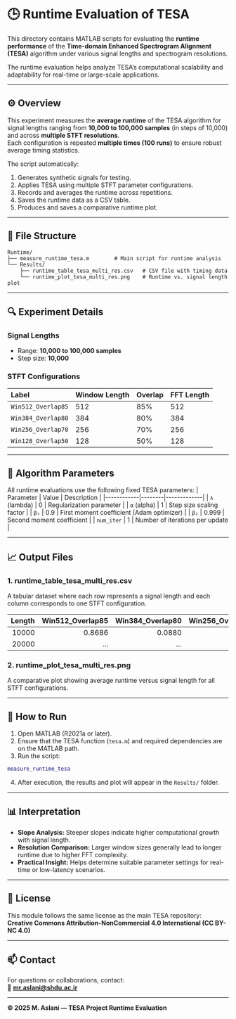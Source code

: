 # 🕒 Runtime Evaluation of TESA

This directory contains MATLAB scripts for evaluating the **runtime performance** of the **Time-domain Enhanced Spectrogram Alignment (TESA)** algorithm under various signal lengths and spectrogram resolutions.

The runtime evaluation helps analyze TESA’s computational scalability and adaptability for real-time or large-scale applications.

---

## ⚙️ Overview

This experiment measures the **average runtime** of the TESA algorithm for signal lengths ranging from **10,000 to 100,000 samples** (in steps of 10,000) and across **multiple STFT resolutions**.  
Each configuration is repeated **multiple times (100 runs)** to ensure robust average timing statistics.

The script automatically:
1. Generates synthetic signals for testing.
2. Applies TESA using multiple STFT parameter configurations.
3. Records and averages the runtime across repetitions.
4. Saves the runtime data as a CSV table.
5. Produces and saves a comparative runtime plot.

---

## 📂 File Structure

```
Runtime/
├── measure_runtime_tesa.m        # Main script for runtime analysis
└── Results/
    ├── runtime_table_tesa_multi_res.csv   # CSV file with timing data
    └── runtime_plot_tesa_multi_res.png    # Runtime vs. signal length plot
```

---

## 🔍 Experiment Details

### Signal Lengths
- Range: **10,000 to 100,000 samples**
- Step size: **10,000**

### STFT Configurations
| Label | Window Length | Overlap | FFT Length |
|:------|:---------------|:---------|:------------|
| `Win512_Overlap85` | 512 | 85% | 512 |
| `Win384_Overlap80` | 384 | 80% | 384 |
| `Win256_Overlap70` | 256 | 70% | 256 |
| `Win128_Overlap50` | 128 | 50% | 128 |

---

## 🧠 Algorithm Parameters

All runtime evaluations use the following fixed TESA parameters:
| Parameter | Value | Description |
|------------|--------|-------------|
| `λ` (lambda) | 0 | Regularization parameter |
| `α` (alpha) | 1 | Step size scaling factor |
| `β₁` | 0.9 | First moment coefficient (Adam optimizer) |
| `β₂` | 0.999 | Second moment coefficient |
| `num_iter` | 1 | Number of iterations per update |

---

## 📈 Output Files

### 1. **runtime_table_tesa_multi_res.csv**
A tabular dataset where each row represents a signal length and each column corresponds to one STFT configuration.

| Length | Win512_Overlap85 | Win384_Overlap80 | Win256_Overlap70 | Win128_Overlap50 |
|--------:|----------------:|----------------:|----------------:|----------------:|
| 10000 | 0.8686 | 0.0880 | 0.0551 | 0.0459 |
| 20000 | ... | ... | ... | ... |

### 2. **runtime_plot_tesa_multi_res.png**
A comparative plot showing average runtime versus signal length for all STFT configurations.

---

## 🚀 How to Run

1. Open MATLAB (R2021a or later).
2. Ensure that the TESA function (`tesa.m`) and required dependencies are on the MATLAB path.
3. Run the script:

```matlab
measure_runtime_tesa
```

4. After execution, the results and plot will appear in the `Results/` folder.

---

## 📊 Interpretation

- **Slope Analysis:** Steeper slopes indicate higher computational growth with signal length.
- **Resolution Comparison:** Larger window sizes generally lead to longer runtime due to higher FFT complexity.
- **Practical Insight:** Helps determine suitable parameter settings for real-time or low-latency scenarios.

---

## 📄 License

This module follows the same license as the main TESA repository:  
**Creative Commons Attribution-NonCommercial 4.0 International (CC BY-NC 4.0)**

---

## 📫 Contact

For questions or collaborations, contact:  
📧 **mr.aslani@shdu.ac.ir**

---

**© 2025 M. Aslani — TESA Project Runtime Evaluation**
